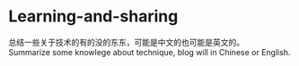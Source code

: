 # Learning-and-sharing

总结一些关于技术的有的没的东东，可能是中文的也可能是英文的。</br>
Summarize some knowlege about technique, blog will in Chinese or English.
